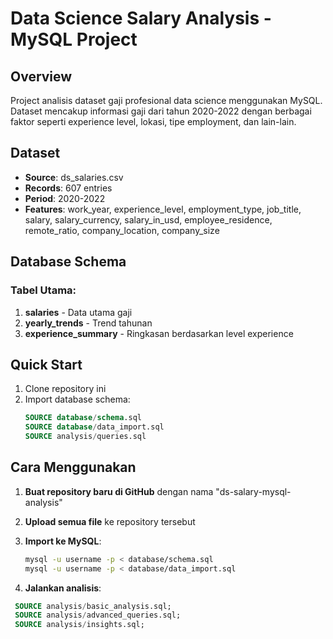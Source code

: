 # Data Science Salary Analysis - MySQL Project

## Overview
Project analisis dataset gaji profesional data science menggunakan MySQL. Dataset mencakup informasi gaji dari tahun 2020-2022 dengan berbagai faktor seperti experience level, lokasi, tipe employment, dan lain-lain.

## Dataset
- **Source**: ds_salaries.csv
- **Records**: 607 entries
- **Period**: 2020-2022
- **Features**: work_year, experience_level, employment_type, job_title, salary, salary_currency, salary_in_usd, employee_residence, remote_ratio, company_location, company_size

## Database Schema
### Tabel Utama:
1. **salaries** - Data utama gaji
2. **yearly_trends** - Trend tahunan
3. **experience_summary** - Ringkasan berdasarkan level experience

## Quick Start
1. Clone repository ini
2. Import database schema:
   ```sql
   SOURCE database/schema.sql
   SOURCE database/data_import.sql
   SOURCE analysis/queries.sql


## Cara Menggunakan

1. **Buat repository baru di GitHub** dengan nama "ds-salary-mysql-analysis"

2. **Upload semua file** ke repository tersebut

3. **Import ke MySQL**:
   ```bash
   mysql -u username -p < database/schema.sql
   mysql -u username -p < database/data_import.sql

4. **Jalankan analisis**:
  ```sql
   SOURCE analysis/basic_analysis.sql;
   SOURCE analysis/advanced_queries.sql;
   SOURCE analysis/insights.sql;
